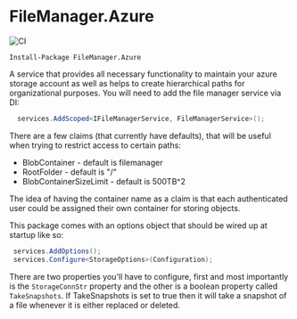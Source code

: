 # FileManager.Azure

![CI](https://github.com/ssinno28/FileManager.Azure/workflows/CI/badge.svg)

`Install-Package FileManager.Azure`

A service that provides all necessary functionality to maintain your azure storage account as well as helps to create hierarchical paths for organizational purposes. You will need to add the file manager service via DI:

```c#
  services.AddScoped<IFileManagerService, FileManagerService>();  
```

There are a few claims (that currently have defaults), that will be useful when trying to restrict access to certain paths:

* BlobContainer - default is filemanager
* RootFolder - default is "/"
* BlobContainerSizeLimit - default is 500TB^2

The idea of having the container name as a claim is that each authenticated user could be assigned their own container for storing objects. 

This package comes with an options object that should be wired up at startup like so:

```c#
 services.AddOptions();
 services.Configure<StorageOptions>(Configuration);
```

There are two properties you'll have to configure, first and most importantly is the `StorageConnStr` property and the other is a boolean property called `TakeSnapshots`. If TakeSnapshots is set to true then it will take a snapshot of a file whenever it is either replaced or deleted.
